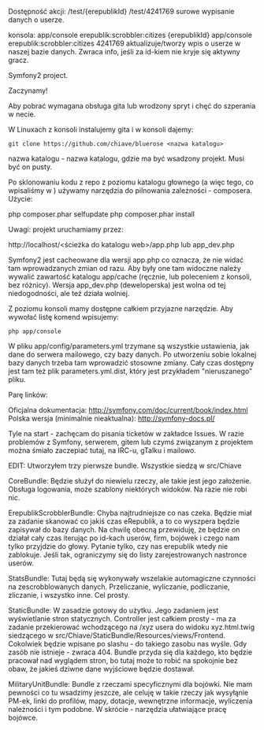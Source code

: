 Dostępność akcji:
/test/{erepublikId}
/test/4241769
    surowe wypisanie danych o userze.

konsola:
app/console erepublik:scrobbler:citizes {erepublikId}
app/console erepublik:scrobbler:citizes 4241769
    aktualizuje/tworzy wpis o userze w naszej bazie danych. Zwraca info, jeśli za id-kiem nie kryje się aktywny gracz.






Symfony2 project.

Zaczynamy!

Aby pobrać wymagana obsługa gita lub wrodzony spryt i chęć do szperania w necie.

W Linuxach z konsoli instalujemy gita i w konsoli dajemy:

    git clone https://github.com/chiave/bluerose <nazwa katalogu>

nazwa katalogu - nazwa katalogu, gdzie ma być wsadzony projekt. Musi być on pusty.

Po sklonowaniu kodu z repo z poziomu katalogu głownego (a więc tego, co wpisaliśmy w <nazwa katalogu>) używamy narzędzia do pilnowania zależności - composera. Użycie:

php composer.phar selfupdate
php composer.phar install



Uwagi:
    projekt uruchamiamy przez:

http://localhost/<ścieżka do katalogu web>/app.php
        lub                                app_dev.php

Symfony2 jest cacheowane dla wersji app.php co oznacza, że nie widać tam wprowadzanych zmian od razu. Aby były one tam widoczne należy wywalić zawartość katalogu app/cache (ręcznie, lub poleceniem z konsoli, bez różnicy). Wersja app_dev.php (deweloperska) jest wolna od tej niedogodności, ale też działa wolniej.

Z poziomu konsoli mamy dostępne całkiem przyjazne narzędzie. Aby wywołać listę komend wpisujemy:

    php app/console

W pliku app/config/parameters.yml trzymane są wszystkie ustawienia, jak dane do serwera mailowego, czy bazy danych. Po utworzeniu sobie lokalnej bazy danych trzeba tam wprowadzić stosowne zmiany. Cały czas dostępny jest tam też plik parameters.yml.dist, który jest przykładem "nieruszanego" pliku.



Parę linków:

Oficjalna dokumentacja:                 http://symfony.com/doc/current/book/index.html
Polska wersja (minimalnie nieaktualna): http://symfony-docs.pl/



Tyle na start - zachęcam do pisania ticketów w zakładce Issues. W razie problemów z Symfony, serwerem, gitem lub czymś związanym z projektem można śmiało zaczepiać tutaj, na IRC-u, gTalku i mailowo.


EDIT:
Utworzyłem trzy pierwsze bundle. Wszystkie siedzą w src/Chiave


CoreBundle:
    Będzie służył do niewielu rzeczy, ale takie jest jego założenie. Obsługa logowania, może szablony niektórych widoków. Na razie nie robi nic.

ErepublikScrobblerBundle:
    Chyba najtrudniejsze co nas czeka. Będzie miał za zadanie skanować co jakiś czas eRepublik, a to co wyszpera będzie zapisywał do bazy danych. Na chwilę obecną przewiduję, że będzie on działał cały czas iterując po id-kach userów, firm, bojówek i czego nam tylko przyjdzie do głowy. Pytanie tylko, czy nas erepublik wtedy nie zablokuje. Jeśli tak, ograniczymy się do listy zarejestrowanych nastronce userów.

StatsBundle:
    Tutaj będą się wykonywały wszelakie automagiczne czynności na zescrobblowanych danych. Przeliczanie, wyliczanie, podliczanie, zliczanie, i wszystko inne. Cel prosty.

StaticBundle:
    W zasadzie gotowy do użytku. Jego zadaniem jest wyświetlanie stron statycznych. Controller jest całkiem prosty - ma za zadanie przekierować wchodzącego na <naszadomena>/xyz usera do widoku xyz.html.twig siedzącego w src/Chiave/StaticBundle/Resources/views/Frontend. Cokolwiek będzie wpisane po slashu - do takiego zasobu nas wyśle. Gdy zasób nie istnieje - zwraca 404. Bundle przyda się dla każdego, kto będzie pracował nad wyglądem stron, bo tutaj może to robić na spokojnie bez obaw, że jakieś dziwne dane wyjściowe będzie dostawał.

MilitaryUnitBundle:
    Bundle z rzeczami specyficznymi dla bojówki. Nie mam pewności co tu wsadzimy jeszcze, ale celuję w takie rzeczy jak wysyłąnie PM-ek, linki do profilów, mapy, dotacje, wewnętrzne informacje, wyliczenia należności i tym podobne. W skrócie - narzędzia ułatwiające pracę bojówce.
